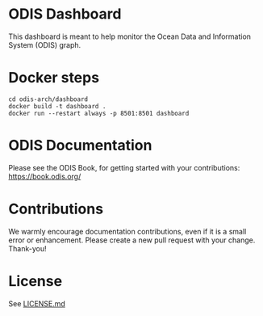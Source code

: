 # ODIS Dashboard

This dashboard is meant to help monitor the Ocean Data and Information System (ODIS) graph.

# Docker steps

```
cd odis-arch/dashboard
docker build -t dashboard .
docker run --restart always -p 8501:8501 dashboard
```

# ODIS Documentation

Please see the ODIS Book, for getting started with 
your contributions: https://book.odis.org/

# Contributions

We warmly encourage documentation contributions, even if it is a small error
or enhancement.  Please create a new pull request with your change.  Thank-you!

# License

See [LICENSE.md](LICENSE.md)